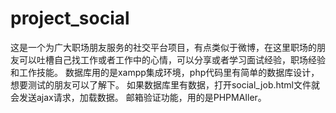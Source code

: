 # project_social
这是一个为广大职场朋友服务的社交平台项目，有点类似于微博，在这里职场的朋友可以吐槽自己找工作或者工作中的心情，可以分享或者学习面试经验，职场经验和工作技能。
数据库用的是xampp集成环境，php代码里有简单的数据库设计，想要测试的朋友可以了解下。
如果数据库里有数据，打开social_job.html文件就会发送ajax请求，加载数据。
邮箱验证功能，用的是PHPMAIler。
